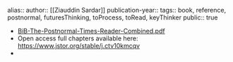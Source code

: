 alias::
author:: [[Ziauddin Sardar]] 
publication-year::
tags:: book, reference, postnormal, futuresThinking, toProcess, toRead, keyThinker
public:: true
- [BiB-The-Postnormal-Times-Reader-Combined.pdf](https://iiit.org/wp-content/uploads/BiB-The-Postnormal-Times-Reader-Combined.pdf)
- Open access full chapters available here: https://www.jstor.org/stable/j.ctv10kmcqv
-